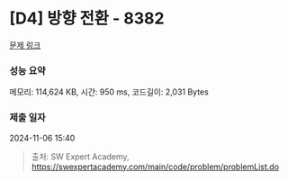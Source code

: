 # [D4] 방향 전환 - 8382 

[문제 링크](https://swexpertacademy.com/main/code/problem/problemDetail.do?contestProbId=AWyNQrCahHcDFAVP) 

### 성능 요약

메모리: 114,624 KB, 시간: 950 ms, 코드길이: 2,031 Bytes

### 제출 일자

2024-11-06 15:40



> 출처: SW Expert Academy, https://swexpertacademy.com/main/code/problem/problemList.do